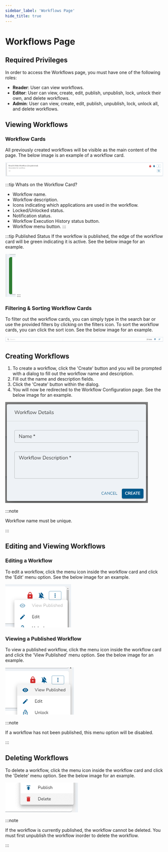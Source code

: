 ```yaml
---
sidebar_label: 'Workflows Page'
hide_title: true
---
```


# Workflows Page

## Required Privileges

In order to access the Workflows page, you must have one of the following roles:

- **Reader**: User can view workflows.
- **Editor**: User can view, create, edit, publish, unpublish, lock, unlock their own, and delete workflows.
- **Admin**: User can view, create, edit, publish, unpublish, lock, unlock all, and delete workflows.

## Viewing Workflows

### Workflow Cards

All previously created workflows will be visible as the main content of the page. The below image is an example of a workflow card.

![Workflow Card](../../resources/images/workflows/workflow-card.png)

:::tip Whats on the Workflow Card?

- Workflow name.
- Workflow description.
- Icons indicating which applications are used in the workflow.
- Locked/Unlocked status.
- Notification status.
- Workflow Execution History status button.
- Workflow menu button.
  :::

:::tip Published Status
If the workflow is published, the edge of the workflow card will be green indicating it is active. See the below image for an example.

![Workflow Card Published Green](../../resources/images/workflows/published-green.png)
:::

### Filtering & Sorting Workflow Cards

To filter out the workflow cards, you can simply type in the search bar or use the provided filters by clicking on the filters icon. To sort the workflow cards, you can click the sort icon. See the below image for an example.

![Workflow Searching & Filtering](../../resources/images/workflows/search-filter.png)

## Creating Workflows

1.  To create a workflow, click the 'Create' button and you will be prompted with a dialog to fill out the workflow name and description.
1.  Fill out the name and description fields.
1.  Click the 'Create' button within the dialog.
1.  You will now be redirected to the Workflow Configuration page. See the below image for an example.

![Workflow Create](../../resources/images/workflows/create-dialog.png)

:::note

Workflow name must be unique.

:::

## Editing and Viewing Workflows

### Editing a Workflow

To edit a workflow, click the menu icon inside the workflow card and click the 'Edit' menu option. See the below image for an example.

![Workflow Edit View](../../resources/images/workflows/edit-menu.png)

### Viewing a Published Workflow

To view a published workflow, click the menu icon inside the workflow card and click the 'View Published' menu option. See the below image for an example.

![Workflow Published View](../../resources/images/workflows/view-published.png)

:::note

If a workflow has not been published, this menu option will be disabled.

:::

## Deleting Workflows

To delete a workflow, click the menu icon inside the workflow card and click the 'Delete' menu option. See the below image for an example.

![Workflow Delete](../../resources/images/workflows/delete.png)

:::note

If the workflow is currently published, the workflow cannot be deleted. You must first unpublish the workflow inorder to delete the workflow.

:::
